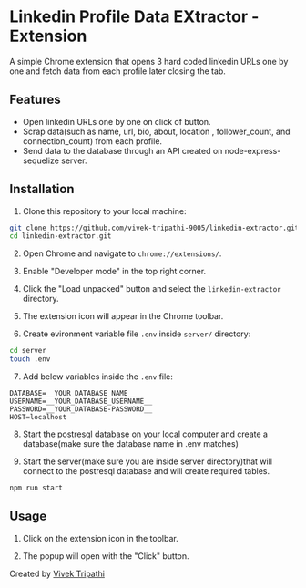 # Linkedin Profile Data EXtractor -  Extension

A simple Chrome extension that opens 3 hard coded linkedin URLs one by one and fetch data from each profile later closing the tab.

## Features

- Open linkedin URLs one by one on click of button.
- Scrap data(such as name, url, bio, about, location , follower_count, and connection_count) from each profile.
- Send data to the database through an API created on node-express-sequelize server.

## Installation

1. Clone this repository to your local machine:
```bash
git clone https://github.com/vivek-tripathi-9005/linkedin-extractor.git
cd linkedin-extractor.git
```

2. Open Chrome and navigate to `chrome://extensions/`.

3. Enable "Developer mode" in the top right corner.

4. Click the "Load unpacked" button and select the `linkedin-extractor` directory.

5. The extension icon will appear in the Chrome toolbar.

6. Create evironment variable file `.env` inside `server/` directory:
```bash
cd server
touch .env
```

7. Add below variables inside the `.env` file: 
```env
DATABASE=__YOUR_DATABASE_NAME__
USERNAME=__YOUR_DATABASE_USERNAME__
PASSWORD=__YOUR_DATABASE-PASSWORD__
HOST=localhost
```

8. Start the postresql database on your local computer and create a database(make sure the database name in .env matches)

9. Start the server(make sure you are inside server directory)that will connect to the postresql database and will create required tables.
```bash
npm run start
```

## Usage
1. Click on the extension icon in the toolbar.

2. The popup will open with the "Click" button.



Created by [Vivek Tripathi](https://github.com/vivek-tripathi-9005)
